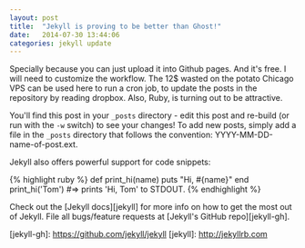 ```yaml
---
layout: post
title:  "Jekyll is proving to be better than Ghost!"
date:   2014-07-30 13:44:06
categories: jekyll update
---
```


Specially because you can just upload it into Github pages. And it's
free. I will need to customize the workflow. The 12$ wasted on the potato
Chicago VPS can be used here to run a cron job, to update the posts in the
repository by reading dropbox. Also, Ruby, is turning out to be attractive.

You'll find this post in your `_posts` directory - edit this post and re-build
(or run with the `-w` switch) to see your changes!  To add new posts, simply add
a file in the `_posts` directory that follows the convention:
YYYY-MM-DD-name-of-post.ext.

Jekyll also offers powerful support for code snippets:

{% highlight ruby %} def print_hi(name) puts "Hi, #{name}" end print_hi('Tom')
#=> prints 'Hi, Tom' to STDOUT.  {% endhighlight %}

Check out the [Jekyll docs][jekyll] for more info on how to get the most out of
Jekyll. File all bugs/feature requests at [Jekyll's GitHub repo][jekyll-gh].

[jekyll-gh]: https://github.com/jekyll/jekyll [jekyll]: http://jekyllrb.com
